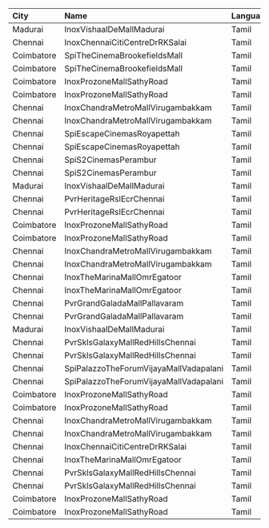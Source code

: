 | City       | Name                                   | Language |  Time | Type      | Price | Capacity | Booked |
| :--------- | :------------------------------------- | :------- | ----: | :-------- | ----: | -------: | -----: |
| Madurai    | InoxVishaalDeMallMadurai               | Tamil    | 11:35 | Club      |  178₹ |      121 |      0 |
| Chennai    | InoxChennaiCitiCentreDrRKSalai         | Tamil    | 12:00 | Club      |  153₹ |       67 |      0 |
| Coimbatore | SpiTheCinemaBrookefieldsMall           | Tamil    | 12:05 | Elite     |  153₹ |       87 |      6 |
| Coimbatore | SpiTheCinemaBrookefieldsMall           | Tamil    | 12:05 | Budget    |   60₹ |       10 |      0 |
| Coimbatore | InoxProzoneMallSathyRoad               | Tamil    | 12:20 | Club      |  153₹ |       62 |      0 |
| Coimbatore | InoxProzoneMallSathyRoad               | Tamil    | 12:20 | Executive |   60₹ |       11 |      0 |
| Chennai    | InoxChandraMetroMallVirugambakkam      | Tamil    | 12:20 | Premiere  |   60₹ |        9 |      0 |
| Chennai    | InoxChandraMetroMallVirugambakkam      | Tamil    | 12:20 | Silver    |  153₹ |       84 |      0 |
| Chennai    | SpiEscapeCinemasRoyapettah             | Tamil    | 12:25 | Elite     |  191₹ |       50 |     17 |
| Chennai    | SpiEscapeCinemasRoyapettah             | Tamil    | 12:25 | Budget    |   60₹ |        5 |      5 |
| Chennai    | SpiS2CinemasPerambur                   | Tamil    | 13:05 | Elite     |  153₹ |       98 |     98 |
| Chennai    | SpiS2CinemasPerambur                   | Tamil    | 13:05 | Budget    |   60₹ |       11 |     11 |
| Madurai    | InoxVishaalDeMallMadurai               | Tamil    | 15:10 | Club      |  178₹ |       52 |      0 |
| Chennai    | PvrHeritageRslEcrChennai               | Tamil    | 15:25 | Classic   |   60₹ |       11 |     11 |
| Chennai    | PvrHeritageRslEcrChennai               | Tamil    | 15:25 | Prime     |  153₹ |       98 |     49 |
| Coimbatore | InoxProzoneMallSathyRoad               | Tamil    | 15:40 | Club      |  153₹ |       67 |      0 |
| Coimbatore | InoxProzoneMallSathyRoad               | Tamil    | 15:40 | Executive |   60₹ |        9 |      0 |
| Chennai    | InoxChandraMetroMallVirugambakkam      | Tamil    | 15:45 | Premiere  |   60₹ |       10 |      0 |
| Chennai    | InoxChandraMetroMallVirugambakkam      | Tamil    | 15:45 | Silver    |  153₹ |       84 |      0 |
| Chennai    | InoxTheMarinaMallOmrEgatoor            | Tamil    | 15:50 | Club      |  153₹ |       58 |      0 |
| Chennai    | InoxTheMarinaMallOmrEgatoor            | Tamil    | 15:50 | Executive |   60₹ |        8 |      0 |
| Chennai    | PvrGrandGaladaMallPallavaram           | Tamil    | 18:20 | Classic   |   60₹ |       14 |     14 |
| Chennai    | PvrGrandGaladaMallPallavaram           | Tamil    | 18:20 | Prime     |  153₹ |       76 |     25 |
| Madurai    | InoxVishaalDeMallMadurai               | Tamil    | 18:30 | Club      |  178₹ |       56 |      0 |
| Chennai    | PvrSklsGalaxyMallRedHillsChennai       | Tamil    | 18:50 | Classic   |   60₹ |       22 |     20 |
| Chennai    | PvrSklsGalaxyMallRedHillsChennai       | Tamil    | 18:50 | Prime     |  153₹ |      135 |     68 |
| Chennai    | SpiPalazzoTheForumVijayaMallVadapalani | Tamil    | 19:00 | Elite     |  153₹ |      104 |     19 |
| Chennai    | SpiPalazzoTheForumVijayaMallVadapalani | Tamil    | 19:00 | Budget    |   60₹ |       14 |     12 |
| Coimbatore | InoxProzoneMallSathyRoad               | Tamil    | 19:00 | Club      |  153₹ |       67 |      0 |
| Coimbatore | InoxProzoneMallSathyRoad               | Tamil    | 19:00 | Executive |   60₹ |       11 |      0 |
| Chennai    | InoxChandraMetroMallVirugambakkam      | Tamil    | 19:05 | Premiere  |   60₹ |        9 |      0 |
| Chennai    | InoxChandraMetroMallVirugambakkam      | Tamil    | 19:05 | Silver    |  153₹ |       82 |      0 |
| Chennai    | InoxChennaiCitiCentreDrRKSalai         | Tamil    | 19:10 | Club      |  153₹ |       65 |      0 |
| Chennai    | InoxTheMarinaMallOmrEgatoor            | Tamil    | 19:10 | Club      |  153₹ |       61 |      0 |
| Chennai    | PvrSklsGalaxyMallRedHillsChennai       | Tamil    | 22:10 | Classic   |   60₹ |       22 |     22 |
| Chennai    | PvrSklsGalaxyMallRedHillsChennai       | Tamil    | 22:10 | Prime     |  153₹ |      135 |     67 |
| Coimbatore | InoxProzoneMallSathyRoad               | Tamil    | 22:20 | Club      |  153₹ |       65 |      0 |
| Coimbatore | InoxProzoneMallSathyRoad               | Tamil    | 22:20 | Executive |   60₹ |       11 |      0 |